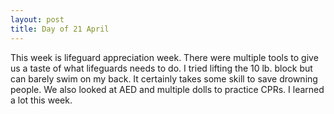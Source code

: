 ```yaml
---
layout: post
title: Day of 21 April
---
```

This week is lifeguard appreciation week. There were multiple tools to give us a taste of what lifeguards needs to do. I tried lifting the 10 lb. block but can barely swim on my back. It certainly takes some skill to save drowning people. We also looked at AED and multiple dolls to practice CPRs. I learned a lot this week.